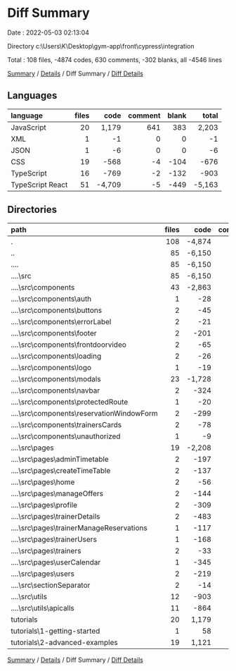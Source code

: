 # Diff Summary

Date : 2022-05-03 02:13:04

Directory c:\Users\K\Desktop\gym-app\front\cypress\integration

Total : 108 files,  -4874 codes, 630 comments, -302 blanks, all -4546 lines

[Summary](results.md) / [Details](details.md) / Diff Summary / [Diff Details](diff-details.md)

## Languages
| language | files | code | comment | blank | total |
| :--- | ---: | ---: | ---: | ---: | ---: |
| JavaScript | 20 | 1,179 | 641 | 383 | 2,203 |
| XML | 1 | -1 | 0 | 0 | -1 |
| JSON | 1 | -6 | 0 | 0 | -6 |
| CSS | 19 | -568 | -4 | -104 | -676 |
| TypeScript | 16 | -769 | -2 | -132 | -903 |
| TypeScript React | 51 | -4,709 | -5 | -449 | -5,163 |

## Directories
| path | files | code | comment | blank | total |
| :--- | ---: | ---: | ---: | ---: | ---: |
| . | 108 | -4,874 | 630 | -302 | -4,546 |
| .. | 85 | -6,150 | -14 | -711 | -6,875 |
| ..\.. | 85 | -6,150 | -14 | -711 | -6,875 |
| ..\..\src | 85 | -6,150 | -14 | -711 | -6,875 |
| ..\..\src\components | 43 | -2,863 | -1 | -310 | -3,174 |
| ..\..\src\components\auth | 1 | -28 | 0 | -9 | -37 |
| ..\..\src\components\buttons | 2 | -45 | 0 | -8 | -53 |
| ..\..\src\components\errorLabel | 2 | -21 | 0 | -4 | -25 |
| ..\..\src\components\footer | 2 | -201 | -1 | -30 | -232 |
| ..\..\src\components\frontdoorvideo | 2 | -65 | 0 | -11 | -76 |
| ..\..\src\components\loading | 2 | -26 | 0 | -4 | -30 |
| ..\..\src\components\logo | 1 | -19 | 0 | -4 | -23 |
| ..\..\src\components\modals | 23 | -1,728 | 0 | -161 | -1,889 |
| ..\..\src\components\navbar | 2 | -324 | 0 | -42 | -366 |
| ..\..\src\components\protectedRoute | 1 | -20 | 0 | -3 | -23 |
| ..\..\src\components\reservationWindowForm | 2 | -299 | 0 | -19 | -318 |
| ..\..\src\components\trainersCards | 2 | -78 | 0 | -13 | -91 |
| ..\..\src\components\unauthorized | 1 | -9 | 0 | -2 | -11 |
| ..\..\src\pages | 19 | -2,208 | -5 | -216 | -2,429 |
| ..\..\src\pages\adminTimetable | 2 | -197 | 0 | -19 | -216 |
| ..\..\src\pages\createTimeTable | 2 | -137 | 0 | -22 | -159 |
| ..\..\src\pages\home | 2 | -56 | 0 | -8 | -64 |
| ..\..\src\pages\manageOffers | 2 | -144 | 0 | -13 | -157 |
| ..\..\src\pages\profile | 2 | -309 | -3 | -29 | -341 |
| ..\..\src\pages\trainerDetails | 2 | -483 | 0 | -39 | -522 |
| ..\..\src\pages\trainerManageReservations | 1 | -117 | 0 | -12 | -129 |
| ..\..\src\pages\trainerUsers | 1 | -168 | 0 | -13 | -181 |
| ..\..\src\pages\trainers | 2 | -33 | -1 | -6 | -40 |
| ..\..\src\pages\userCalendar | 1 | -345 | -1 | -35 | -381 |
| ..\..\src\pages\users | 2 | -219 | 0 | -20 | -239 |
| ..\..\src\sectionSeparator | 2 | -14 | 0 | -3 | -17 |
| ..\..\src\utils | 12 | -903 | 0 | -163 | -1,066 |
| ..\..\src\utils\apicalls | 11 | -864 | 0 | -154 | -1,018 |
| tutorials | 20 | 1,179 | 641 | 383 | 2,203 |
| tutorials\1-getting-started | 1 | 58 | 66 | 20 | 144 |
| tutorials\2-advanced-examples | 19 | 1,121 | 575 | 363 | 2,059 |

[Summary](results.md) / [Details](details.md) / Diff Summary / [Diff Details](diff-details.md)